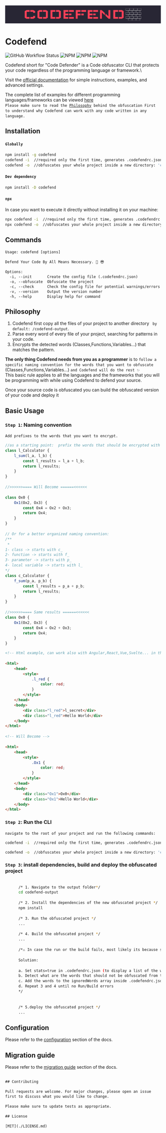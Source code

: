 <p align="center">
 <img src="./public/img/logo.png">
</p>

# Codefend

![GitHub Workflow Status](https://img.shields.io/github/actions/workflow/status/Codefend/core/code-defender-core.yml?branch=main)
![NPM](https://img.shields.io/node/v/codefend)
![NPM](https://img.shields.io/npm/dt/codefend)
![NPM](https://img.shields.io/npm/l/codefend)

Codefend short for "Code Defender" is a Code obfuscator CLI that protects your code regardless of the programming language or framework.\

Visit the [official documentation](https://codefend.github.io/docs/) for simple instructions, examples, and advanced settings.

The complete list of examples for different programming languages/frameworks can be viewed [here](https://codefend.github.io/docs/examples/list)\
`Please make sure to read the `[`Philosophy`](#philosophy)` behind the obfuscation First to understand why Codefend can work with any code written in any language.`

## Installation

#### `Globally`

```bash
npm install -g codefend
codefend -i  //required only the first time, generates .codefendrc.json
codefend -o  //obfuscates your whole project inside a new directory: 'codefend-output'
```

#### `Dev dependency`

```bash
npm install -D codefend
```

#### `npx`

In case you want to execute it directly without installing it on your machine:

```bash
npx codefend -i  //required only the first time, generates .codefendrc.json
npx codefend -o  //obfuscates your whole project inside a new directory: 'codefend-output'
```

<!-- #### `Webpack` (deprecated)

If you're using Webpack, you can use
[webpack-plugin-codefend](https://www.npmjs.com/package/webpack-plugin-codefend) instead of directly using the CLI, you can skip the installation in this case and jump directly to the [plugin documentation](https://github.com/Codefend/webpack-plugin-codefend#readme)

#### `Rollup/Vite` (deprecated)

If you're using Rollup or Vite, you can use
[rollup-plugin-codefend](https://www.npmjs.com/package/rollup-plugin-codefend)
instead of directly using the CLI, you can skip the installation in this case and jump directly to the [plugin documentation](https://github.com/Codefend/rollup-plugin-codefend#readme) -->

## Commands

```shell
Usage: codefend [options]

Defend Your Code By All Means Necessary. 💪 😎

Options:
  -i, --init       Create the config file (.codefendrc.json)
  -o, --obfuscate  Obfuscate the project
  -c, --check      Check the config file for potential warnings/errors
  -v, --version    Output the version number
  -h, --help       Display help for command
```

## Philosophy

1. Codefend first copy all the files of your project to another directory ` by default: /codefend-output`.
2. Parse every word of every file of your project, searching for patterns in your code.
3. Encrypts the detected words (Classes,Functions,Variables...) that matches the pattern.

**The only thing Codefend needs from you as a programmer** is to `follow a specific naming convention for the words that you want to obfuscate` (Classes,Functions,Variables...) `and Codefend will do the rest ✨`\
This basic rule applies to all the languages and the frameworks that you will be programming with while using Codefend to defend your source.

Once your source code is obfuscated you can build the obfuscated version of your code and deploy it

## Basic Usage

### `Step 1`: Naming convention

`Add prefixes to the words that you want to encrypt.`

```js
//as a starting point:  prefix the words that should be encrypted with l_
class l_Calculator {
    l_sum(l_a, l_b) {
        const l_results = l_a + l_b;
        return l_results;
    }
}

//>>>>>>==== Will Become ======<<<<<<

class Ox0 {
    Ox1(Ox2, Ox3) {
        const Ox4 = Ox2 + Ox3;
        return Ox4;
    }
}

// Or for a better organized naming convention:
/** 
 * 
1- class -> starts with c_
2- function -> starts with f_
3- parameter -> starts with p_
4- local variable -> starts with l_
*/
class c_Calculator {
    f_sum(p_a, p_b) {
        const l_results = p_a + p_b;
        return l_results;
    }
}

//>>>>>>==== Same results ======<<<<<<
class Ox0 {
    Ox1(Ox2, Ox3) {
        const Ox4 = Ox2 + Ox3;
        return Ox4;
    }
}
```

```html
<!-- Html example, can work also with Angular,React,Vue,Svelte... in the same way -->

<html>
    <head>
        <style>
            .l_red {
                color: red;
            }
        </style>
    </head>
    <body>
        <div class="l_red">l_secret</div>
        <div class="l_red">Hello World</div>
    </body>
</html>

<!-- Will Become -->

<html>
    <head>
        <style>
            .Ox1 {
                color: red;
            }
        </style>
    </head>
    <body>
        <div class="Ox1">Ox0</div>
        <div class="Ox1">Hello World</div>
    </body>
</html>
```

### `Step 2`: Run the CLI

`navigate to the root of your project and run the following commands:`

```bash
codefend -i  //required only the first time, generates .codefendrc.json

```

```bash
codefend -o  //obfuscates your whole project inside a new directory: 'codefend-output'
```

### `Step 3`: install dependencies, build and deploy the obfuscated project

```bash

      /* 1. Navigate to the output folder*/
      cd codefend-output

      /* 2. Install the dependencies of the new obfuscated project */
      npm install

      /* 3. Run the obfuscated project */
      ...

      /* 4. Build the obfuscated project */
      ...

      /*⚠️ In case the run or the build fails, most likely its because some reserved words related to your dependencies have been obfuscated.

      Solution:

      a. Set stats=true in .codefendrc.json (to display a list of the words that are being obfuscated)
      b. Detect what are the words that should not be obfuscated from the list displayed
      c. Add the words to the ignoredWords array inside .codefendrc.json
      d. Repeat 3 and 4 until no Run/Build errors
      */


      /* 5.deploy the obfuscated project */
      ...
```

## Configuration

Please refer to the [configuration](https://codefend.github.io/docs/references/configuration) section of the docs.

## Migration guide

Please refer to the [migration guide](https://codefend.github.io/docs/migrations/codefend-v3) section of the docs.

```

## Contributing

Pull requests are welcome. For major changes, please open an issue first to discuss what you would like to change.

Please make sure to update tests as appropriate.

## License

[MIT](./LICENSE.md)

```

```

```
